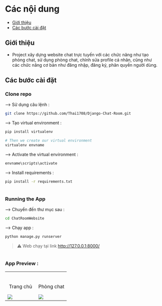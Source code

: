 # Các nội dung
- [Giới thiệu](#Giới-thiệu)
- [Các bước cài đặt](#Các-bước-cài-đặt)

## Giới thiệu
- Project xây dựng website chat trực tuyến với các chức năng như tạo phòng chat, sử dụng phòng chat, chỉnh sửa profile cá nhân, cũng như các chức năng cơ bản như đăng nhập, đăng ký, phân quyền người dùng.

## Các bước cài đặt

### Clone repo

--> Sử dụng câu lệnh :
```bash
git clone https://github.com/Thai1708/Django-Chat-Room.git

```

--> Tạo virtual environment :
```bash
pip install virtualenv

# Then we create our virtual environment
virtualenv envname

```

--> Activate the virtual environment :
```bash
envname\scripts\activate

```

--> Install requirements :
```bash
pip install -r requirements.txt

```

#

### Running the App

--> Chuyển đến thư mục sau : 
```bash
cd ChatRoomWebsite

```

--> Chạy app :
```bash
python manage.py runserver

```

> ⚠ Web chạy tại link http://127.0.0.1:8000/

#

### App Preview :

<table width="100%"> 
<tr>
<td width="50%">      
&nbsp; 
<br>
<p align="center">
  Trang chủ
</p>
<img src="https://user-images.githubusercontent.com/72341453/134747262-0a92233d-8010-40f8-84c5-8d94895aac44.PNG">
</td> 
<td width="50%">
<br>
<p align="center">
  Phòng chat
</p>
<img src="https://user-images.githubusercontent.com/72341453/134747155-3ca5b55f-b064-4741-aeae-abe90bddf41e.PNG">  
</td>
</table>


